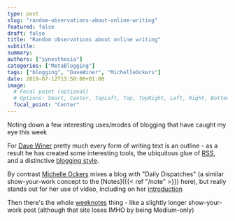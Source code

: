 ```yaml
---
type: post
slug: "random-observations-about-online-writing"
featured: false
draft: false
title: "Random observations about online writing"
subtitle: 
summary: 
authors: ["synesthesia"]
categories: ["MetaBlogging"]
tags: ["blogging", "DaveWiner", "MichelleOckers"]
date: 2019-07-12T13:50:00+01:00
image:
  # Focal point (optional)
  # Options: Smart, Center, TopLeft, Top, TopRight, Left, Right, BottomLeft, Bottom, BottomRight
  focal_point: "Center"
---
```


Noting down a few interesting uses/modes of blogging that have caught my eye this week

For [Dave Winer](http://davewiner.com) pretty much every form of writing text is an outline - as a result he has created some interesting tools, the ubiquitous glue of [RSS](https://cyber.harvard.edu/rss/rss.html), and a distinctive [blogging style](http://scripting.com).

By contrast [Michelle Ockers](https://michelleockers.com/blog/) mixes a blog with "Daily Dispatches" (a similar show-your-work concept to the [Notes]({{< ref "/note" >}}) here), but really stands out for her use of video, including on her [introduction](https://michelleockers.com)

Then there's the whole [weeknotes](https://weeknot.es/publishing-your-weeknotes-to-weeknot-es-289ab12076ac) thing - like a slightly longer show-your-work post (although that site loses IMHO by being Medium-only)
